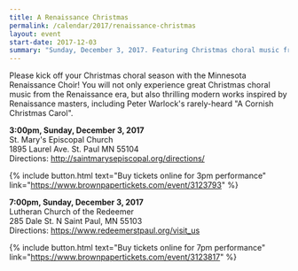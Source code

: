 ```yaml
---
title: A Renaissance Christmas
permalink: /calendar/2017/renaissance-christmas
layout: event
start-date: 2017-12-03
summary: "Sunday, December 3, 2017. Featuring Christmas choral music from the Renaissance era and thrilling modern works inspired by Renaissance masters."
---
```


Please kick off your Christmas choral season with the Minnesota Renaissance Choir! 
You will not only experience great Christmas choral music from the Renaissance era, 
but also thrilling modern works inspired by Renaissance masters, including Peter 
Warlock's rarely-heard "A Cornish Christmas Carol".

**3:00pm, Sunday, December 3, 2017**  
St. Mary's Episcopal Church  
1895 Laurel Ave. St. Paul MN 55104  
Directions: <http://saintmarysepiscopal.org/directions/>

{% include button.html 
  text="Buy tickets online for 3pm performance" 
  link="https://www.brownpapertickets.com/event/3123793" 
  %}

**7:00pm, Sunday, December 3, 2017**  
Lutheran Church of the Redeemer  
285 Dale St. N Saint Paul, MN 55103  
Directions: <https://www.redeemerstpaul.org/visit_us>

{% include button.html 
  text="Buy tickets online for 7pm performance" 
  link="https://www.brownpapertickets.com/event/3123817" 
  %}
